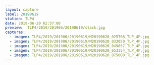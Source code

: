 ```yaml
---
layout: capture
label: 20190619
station: TLP4
date: 2019-06-20 02:57:08
preview:  TLP4/2019/201906/20190619/stack.jpg
capturas:
  - imagem: TLP4/2019/201906/20190619/M20190620_025708_TLP_4P.jpg
  - imagem: TLP4/2019/201906/20190619/M20190620_032050_TLP_4P.jpg
  - imagem: TLP4/2019/201906/20190619/M20190620_045657_TLP_4P.jpg
  - imagem: TLP4/2019/201906/20190619/M20190620_053354_TLP_4P.jpg
  - imagem: TLP4/2019/201906/20190619/M20190620_075000_TLP_4P.jpg
---
```

